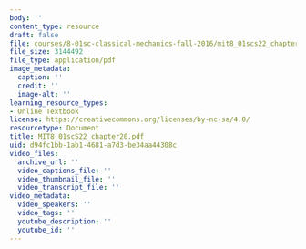 ```yaml
---
body: ''
content_type: resource
draft: false
file: courses/8-01sc-classical-mechanics-fall-2016/mit8_01scs22_chapter20.pdf
file_size: 3144492
file_type: application/pdf
image_metadata:
  caption: ''
  credit: ''
  image-alt: ''
learning_resource_types:
- Online Textbook
license: https://creativecommons.org/licenses/by-nc-sa/4.0/
resourcetype: Document
title: MIT8_01scS22_chapter20.pdf
uid: d94fc1bb-1ab1-4681-a7d3-be34aa44308c
video_files:
  archive_url: ''
  video_captions_file: ''
  video_thumbnail_file: ''
  video_transcript_file: ''
video_metadata:
  video_speakers: ''
  video_tags: ''
  youtube_description: ''
  youtube_id: ''
---
```

